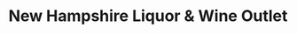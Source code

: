 ---
title: "New Hampshire Liquor & Wine Outlet"
url: /walpole/new-hampshire-liquor-und-wine-outlet/
shop: Spirituosen
---